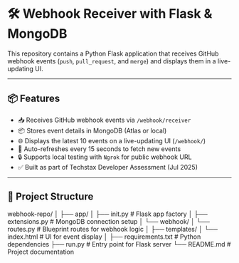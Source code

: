# 🛠️ Webhook Receiver with Flask & MongoDB

This repository contains a Python Flask application that receives GitHub webhook events (`push`, `pull_request`, and `merge`) and displays them in a live-updating UI.

---

## 📦 Features

- 📥 Receives GitHub webhook events via `/webhook/receiver`
- 📦 Stores event details in MongoDB (Atlas or local)
- 🌐 Displays the latest 10 events on a live-updating UI (`/webhook/`)
- 🔁 Auto-refreshes every 15 seconds to fetch new events
- 🔒 Supports local testing with `Ngrok` for public webhook URL
- ✅ Built as part of Techstax Developer Assessment (Jul 2025)

---

## 📁 Project Structure

webhook-repo/
│
├── app/
│ ├── init.py # Flask app factory
│ ├── extensions.py # MongoDB connection setup
│ └── webhook/
│ └── routes.py # Blueprint routes for webhook logic
│
├── templates/
│ └── index.html # UI for event display
│
├── requirements.txt # Python dependencies
├── run.py # Entry point for Flask server
└── README.md # Project documentation

